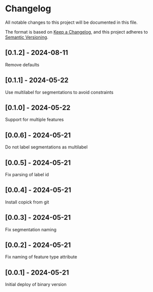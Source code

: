 # Changelog
All notable changes to this project will be documented in this file.

The format is based on [Keep a Changelog](https://keepachangelog.com/en/1.0.0/),
and this project adheres to [Semantic Versioning](https://semver.org/spec/v2.0.0.html).

## [0.1.2] - 2024-08-11
Remove defaults

## [0.1.1] - 2024-05-22
Use multilabel for segmentations to avoid constraints

## [0.1.0] - 2024-05-22
Support for multiple features

## [0.0.6] - 2024-05-21
Do not label segmentations as multilabel

## [0.0.5] - 2024-05-21
Fix parsing of label id

## [0.0.4] - 2024-05-21
Install copick from git

## [0.0.3] - 2024-05-21
Fix segmentation naming

## [0.0.2] - 2024-05-21
Fix naming of feature type attribute

## [0.0.1] - 2024-05-21
Initial deploy of binary version
